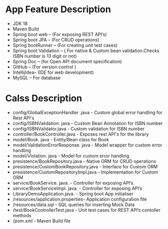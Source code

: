 <h1> App Feature Description</h1>
<div>
<ul>
<li>JDK 18</li>
<li>Maven Build</li>
<li>Spring boot web – (For exposing REST API’s)</li>
<li>Spring boot JPA – (For CRUD operations)</li>
<li>Spring bootRunner – (For creating unit test cases)</li>
<li>Spring boot Validation – ( For native & Custom bean validation.Checks ISBN number is 13 digit or not)</li>
<li>Spring Doc – (for Open API document specification)</li>
<li>GitHub – (For version control )</li>
<li>IntellijIdea– (IDE for web development)</li>
<li>MySQL – For database</li>
</ul>
</div>


<h1>Calss Description</h1>
<div>
<ul>
<li>config/GlobalExceptionHandler .java - Custom global error handling for Rest API's</li>
<li>config/ISBNValidation. java - Custom Bean Annotation for ISBN number</li>
<li>config/ISBNValidator.java - Custom validation for ISBN number</li>
<li>controller/BookController.java - Exposes rest API's for the library</li>
<li>model/Book. java - Entity/Bean class for Book</li>
<li>model/ValidationErrorResponse. java - Model wrapper for custom error handling</li>
<li>model/Violation. java - Model for custom error handling</li>
<li>presistence/BookRepository.java - Native ORM for CRUD operations</li>
<li>presistence/CustomBookRepository.java - Interface for Custom ORM</li>
<li>presistence/CustomRepositoryImpl.java - Implementation for Custom ORM</li>
<li>service/BookService. java.  - Controller for exposing API’s</li>
<li>service/BookServiceImpl. java.  - Controller for exposing API’s</li>
<li>LibraryDemoApplication.java. - Spring boot App initialiser</li>
<li>/resources/application.properties- Application configuration file</li>
<li>/resources/data.sql - SQL queries for inserting Mock Data</li>
<li>/test/BookControllerTest.java - Unit test cases for REST API’s contoller methods</li>
<li>/pom.xml - Maven Build file</li>
</ul>
</div>
